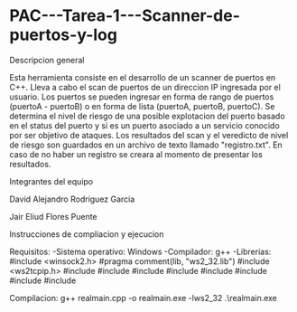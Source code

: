 # PAC---Tarea-1---Scanner-de-puertos-y-log

Descripcion general

Esta herramienta consiste en el desarrollo de un scanner de puertos en C++. Lleva a cabo el scan de puertos de un direccion IP ingresada por el usuario. Los puertos se pueden ingresar en forma de rango de puertos (puertoA - puertoB) o en forma de lista (puertoA, puertoB, puertoC).
Se determina el nivel de riesgo de una posible explotacion del puerto basado en el status del puerto y si es un puerto asociado a un servicio conocido por ser objetivo de ataques. Los resultados del scan y el veredicto de nivel de riesgo son guardados en un archivo de texto llamado "registro.txt". En caso de no haber un registro se creara al momento de presentar los resultados.

Integrantes del equipo

David Alejandro Rodriguez Garcia

Jair Eliud Flores Puente

Instrucciones de compliacion y ejecucion

  Requisitos:
    -Sistema operativo: Windows
    -Compilador: g++
    -Librerias:
      #include <winsock2.h>
      #pragma comment(lib, "ws2_32.lib")
      #include <ws2tcpip.h>
      #include <iostream>
      #include <fstream>
      #include <string>
      #include <vector>
      #include <sstream>
      #include <chrono> 
      #include <ctime> 
      #include <iomanip>

Compilacion:
    g++ realmain.cpp -o realmain.exe -lws2_32
    .\realmain.exe
